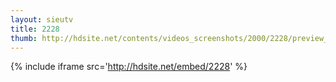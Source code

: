```yaml
---
layout: sieutv
title: 2228
thumb: http://hdsite.net/contents/videos_screenshots/2000/2228/preview_360p.mp4.jpg
---
```

{% include iframe src='http://hdsite.net/embed/2228' %}
 
